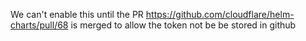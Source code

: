  We can't enable this until the PR https://github.com/cloudflare/helm-charts/pull/68 is merged to allow the token not be be stored in github
